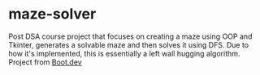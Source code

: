 # maze-solver

Post DSA course project that focuses on creating a maze using OOP and Tkinter, generates a solvable maze and then solves it using DFS. Due to how it's implemented, this is essentially a left wall hugging algorithm. Project from [Boot.dev](https://www.boot.dev)

